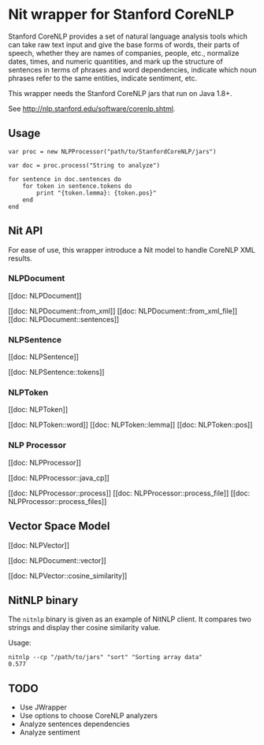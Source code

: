 # Nit wrapper for Stanford CoreNLP

Stanford CoreNLP provides a set of natural language analysis tools which can take
raw text input and give the base forms of words, their parts of speech, whether
they are names of companies, people, etc., normalize dates, times, and numeric
quantities, and mark up the structure of sentences in terms of phrases and word
dependencies, indicate which noun phrases refer to the same entities, indicate
sentiment, etc.

This wrapper needs the Stanford CoreNLP jars that run on Java 1.8+.

See http://nlp.stanford.edu/software/corenlp.shtml.

## Usage

~~~nitish
var proc = new NLPProcessor("path/to/StanfordCoreNLP/jars")

var doc = proc.process("String to analyze")

for sentence in doc.sentences do
	for token in sentence.tokens do
		print "{token.lemma}: {token.pos}"
	end
end
~~~

## Nit API

For ease of use, this wrapper introduce a Nit model to handle CoreNLP XML results.

### NLPDocument

[[doc: NLPDocument]]

[[doc: NLPDocument::from_xml]]
[[doc: NLPDocument::from_xml_file]]
[[doc: NLPDocument::sentences]]

### NLPSentence

[[doc: NLPSentence]]

[[doc: NLPSentence::tokens]]

### NLPToken

[[doc: NLPToken]]

[[doc: NLPToken::word]]
[[doc: NLPToken::lemma]]
[[doc: NLPToken::pos]]

### NLP Processor

[[doc: NLPProcessor]]

[[doc: NLPProcessor::java_cp]]

[[doc: NLPProcessor::process]]
[[doc: NLPProcessor::process_file]]
[[doc: NLPProcessor::process_files]]

## Vector Space Model

[[doc: NLPVector]]

[[doc: NLPDocument::vector]]

[[doc: NLPVector::cosine_similarity]]

## NitNLP binary

The `nitnlp` binary is given as an example of NitNLP client.
It compares two strings and display ther cosine similarity value.

Usage:

~~~raw
nitnlp --cp "/path/to/jars" "sort" "Sorting array data"
0.577
~~~

## TODO

* Use JWrapper
* Use options to choose CoreNLP analyzers
* Analyze sentences dependencies
* Analyze sentiment

